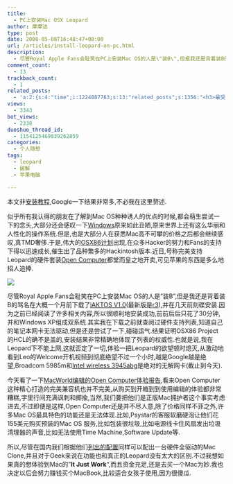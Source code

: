 ```yaml
---
title:
  - PC上安装Mac OSX Leopard
author: 摩摩诘
type: post
date: 2008-05-08T16:48:47+00:00
url: /articles/install-leopard-on-pc.html
description:
  - 尽管Royal Apple Fans会耻笑在PC上安装Mac OS的人是\"装B\",但是我还是背着装B的骂名在大概一个月前下载了iAKTOS V1.0(最新版是r3),并在几天前刻碟安装.因为之前已经阅读了许多相关内容,所以很顺利地安装成功,前前后后只花了30分钟,并和Windows XP组成双系统.
comment_count:
  - 13
trackback_count:
  - 1
related_posts:
  - 'a:2:{s:4:"time";i:1224887763;s:13:"related_posts";s:1356:"<h3>最受欢迎日志</h3><ul class="related_post"><li><a href="http://www.digglife.cn/articles/beijing-olympic-online.html" title="网上在线观看北京奥运会直播的几种方法">网上在线观看北京奥运会直播的几种方法</a></li><li><a href="http://www.digglife.cn/articles/freeware-burner.html" title="7款替代Nero的免费CD/DVD刻录软件下载">7款替代Nero的免费CD/DVD刻录软件下载</a></li><li><a href="http://www.digglife.cn/articles/7-free-anti-virus-softwares.html" title="7款不错的免费Windows杀毒软件">7款不错的免费Windows杀毒软件</a></li><li><a href="http://www.digglife.cn/articles/convert-word-pdf.html" title="如何将Word文档转化为PDF">如何将Word文档转化为PDF</a></li><li><a href="http://www.digglife.cn/articles/ppc-freeware-download.html" title="PPC,Windows Mobile手机免费软件下载网站:PPC Freeware">PPC,Windows Mobile手机免费软件下载网站:PPC Freeware</a></li><li><a href="http://www.digglife.cn/articles/ie8-new-features-download.html" title="IE 8 Beta 1简体中文版下载和新功能介绍">IE 8 Beta 1简体中文版下载和新功能介绍</a></li><li><a href="http://www.digglife.cn/articles/vista-theme-visual-style-download.html" title="7个漂亮的Vista主题(视觉样式)下载">7个漂亮的Vista主题(视觉样式)下载</a></li></ul>";}'
views:
  - 3343
bot_views:
  - 2338
duoshuo_thread_id:
  - 1154125469839262059
categories:
  - 个人随想
tags:
  - leopard
  - 破解
  - 苹果电脑

---
```

本文非<a href="http://bbs.pcbeta.com/thread-257912-1-1.html" title="远景Mac OSX大索引" target="_blank">安装教程</a>,Google一下结果非常多,不必我在这里赘述.

似乎所有我认得的朋友在了解到Mac OS种种诱人的优点的时候,都会萌生尝试一下的念头,大部分还会感叹一下<a href="https://www.digglife.net/articles/category/windows-tricks" title="Windows技巧" target="_blank">Windows</a>原来如此丑陋,原来世界上还有这么华丽和人性化的操作系统.但是,也是大部分人在获悉Mac高不可攀的价格之后都会继续感叹,真TMD奢侈.于是,伟大的<a href="http://wiki.osx86project.org/" title="OSX86计划" target="_blank">OSX86计划</a>出现,在众多Hacker的努力和Fans的支持下得以迅速成长,催生出了品种繁多的Hackintosh版本.近日,号称完美支持Leopard的硬件套装<a href="http://www.psystar.com/open_computer_the_smart_alternative_to_an_apple.html" title="Open Computer" target="_blank">Open Computer</a>都堂而皇之地开卖,可见苹果的东西是多么地招人追捧.

<!--more-->

<a href="http://www.yupoo.com/photos/zoom?id=ff80808119c880c60119ca4d69bf514a" target="_blank"><img src="http://digglife.qiniudn.com/qiniu/2529/image/6208f34e23c1ea55b8b7ccb89cb7723e.jpg" /></a>

尽管Royal Apple Fans会耻笑在PC上安装Mac OS的人是&#8221;装B&#8221;,但是我还是背着装B的骂名在大概一个月前下载了<a href="http://lib.verycd.com/2007/12/22/0000174765.html" title="iAKTOS V1.0" target="_blank">iAKTOS V1.0</a>(最新版是<a href="http://thepiratebay.org/tor/4176465/iAtkos_v1.0i_r3" title="iATKOS V1.0 r3" target="_blank">r3</a>),并在几天前刻碟安装.因为之前已经阅读了许多相关内容,所以很顺利地安装成功,前前后后只花了30分钟,并和Windows XP组成双系统.其实我在下载之前就查阅过硬件支持列表,知道自己的笔记本网卡无法驱动,但是还是尝试了一下,碰碰运气.结果证明OSX86 Project 的HCL的确不是盖的,安装结果非常精确地体现了列表的权威性.也就是说,我在Leopard下不能上网,这就否定了一切,体验一把Leopard的欲望顿时熄灭,从激动地看到Leo的Welcome开机视频到彻底绝望不过一个小时,越是Google越是绝望,Broadcom 5985m和<a href="http://forum.insanelymac.com/index.php?showtopic=84072" title="Intel wireless 3945abg" target="_blank">Intel wireless 3945abg</a>是绝对的无解网卡(截止到今天).

今天看了一下<a href="http://www.macworld.com/article/133323/2008/05/psystar.html" title="MacWorld编辑的Open Computer体验报告" target="_blank">MacWorld编辑的Open Computer体验报告</a>,看来Open Computer这种精心打造的完美兼容机也并不完美,从购买到开箱到到使用编辑的体验都非常糟糕,字里行间充满讽刺和揶揄,当然,我们要把他们是正版Mac拥护者这个事实考虑进去,不过即便是这样,Open Computer还是并不尽人意,除了价格同样不菲之外,许多Mac OS最具特色的功能还是无法体现.比如,Psystar的客服软磨硬泡让他们花155美元购买预装的Mac OS 服务,比如包装很垃圾,比如电源线卡住风扇发出垃圾清理器的声音,比如无法使用Time Machine,Software Update等.

所以,尽管在国内我们根据他们<a href="http://ilovemac.cn/articles/openmac-landed.html" title="列出的配置" target="_blank">列出的配置</a>同样可以配出一台硬件全驱动的Mac Clone,并且对于Geek来说在功能也和真正的Leopard没有太大的区别.不过我想如果真的想体验到Mac的&#8221;**It Just Work**&#8220;,而且资金充足,还是去买一个Mac为妙.我也决定以后会努力赚钱买个MacBook,比较适合女孩子使用,因为很傻瓜.